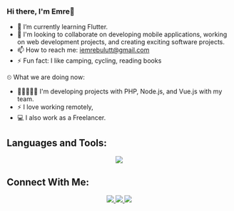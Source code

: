 ### Hi there, I'm Emre👋

- 🌱 I’m currently learning Flutter.
- 👯 I'm looking to collaborate on developing mobile applications, working on web development projects, and creating exciting software projects.
- 📫 How to reach me: iemrebulutt@gmail.com
- ⚡ Fun fact: I like camping, cycling, reading books

⏲ What we are doing now:
- 👨🏼‍🤝‍👨🏻 I'm developing projects with PHP, Node.js, and Vue.js with my team.
- ⚡ I love working remotely,
- 💻 I also work as a Freelancer.

## Languages and Tools:
<p align="center">
  <a href="#">
    <img src="https://skillicons.dev/icons?i=php,laravel,vue,nodejs,express,flutter,dart,html,css,js,jquery,docker,git" />
  </a>
</p>

## Connect With Me: 
<p align="center">
  <a href="https://www.linkedin.com/in/iemrebulut/" target="_blank">
    <img src="https://img.shields.io/badge/LinkedIn-0077B5?style=for-the-badge&logo=linkedin&logoColor=white" />
  </a>
  <a href="https://instagram.com/iemrebulut" target="_blank">
    <img src="https://img.shields.io/badge/Instagram-E4405F?style=for-the-badge&logo=instagram&logoColor=white" />
  </a>
  <a href="https://medium.com/@iemrebulut" target="_blank">
    <img src="https://img.shields.io/badge/Medium-12100E?style=for-the-badge&logo=medium&logoColor=white" />
  </a>
</p> 
